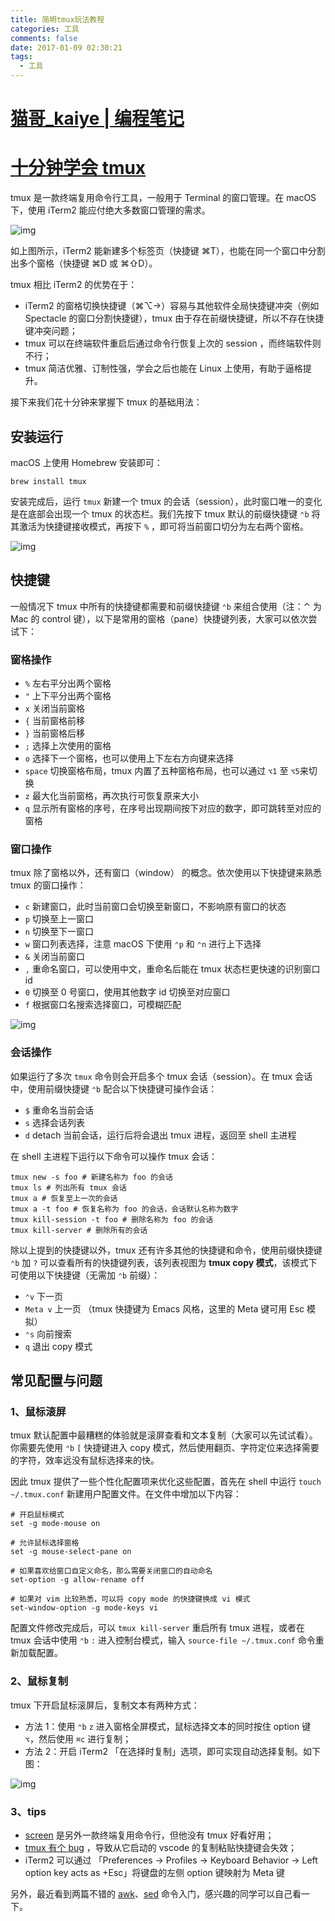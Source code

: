 ```yaml
---
title: 简明tmux玩法教程
categories: 工具
comments: false
date: 2017-01-09 02:30:21
tags:
  - 工具
---
```


# [猫哥_kaiye | 编程笔记](https://www.cnblogs.com/kaiye/)

## 

# [十分钟学会 tmux](https://www.cnblogs.com/kaiye/p/6275207.html)



tmux 是一款终端复用命令行工具，一般用于 Terminal 的窗口管理。在 macOS 下，使用 iTerm2 能应付绝大多数窗口管理的需求。

![img](https://images2015.cnblogs.com/blog/520689/201701/520689-20170111205923853-1701606139.png)

 

如上图所示，iTerm2 能新建多个标签页（快捷键 ⌘T），也能在同一个窗口中分割出多个窗格（快捷键 ⌘D 或 ⌘⇧D）。

tmux 相比 iTerm2 的优势在于：

- iTerm2 的窗格切换快捷键（⌘⌥→）容易与其他软件全局快捷键冲突（例如 Spectacle 的窗口分割快捷键），tmux 由于存在前缀快捷键，所以不存在快捷键冲突问题；
- tmux 可以在终端软件重启后通过命令行恢复上次的 session ，而终端软件则不行；
- tmux 简洁优雅、订制性强，学会之后也能在 Linux 上使用，有助于逼格提升。

接下来我们花十分钟来掌握下 tmux 的基础用法：

 

## 安装运行

macOS 上使用 Homebrew 安装即可：

```
brew install tmux
```

安装完成后，运行 `tmux` 新建一个 tmux 的会话（session），此时窗口唯一的变化是在底部会出现一个 tmux 的状态栏。我们先按下 tmux 默认的前缀快捷键 `⌃b` 将其激活为快捷键接收模式，再按下 `%` ，即可将当前窗口切分为左右两个窗格。

![img](https://images2015.cnblogs.com/blog/520689/201701/520689-20170111205933322-578444111.png)

 

 

## 快捷键

一般情况下 tmux 中所有的快捷键都需要和前缀快捷键 `⌃b` 来组合使用（注：⌃ 为 Mac 的 control 键），以下是常用的窗格（pane）快捷键列表，大家可以依次尝试下：

### 窗格操作

- `%` 左右平分出两个窗格
- `"` 上下平分出两个窗格
- `x` 关闭当前窗格
- `{` 当前窗格前移
- `}` 当前窗格后移
- `;` 选择上次使用的窗格
- `o` 选择下一个窗格，也可以使用上下左右方向键来选择
- `space` 切换窗格布局，tmux 内置了五种窗格布局，也可以通过 `⌥1` 至 `⌥5`来切换
- `z` 最大化当前窗格，再次执行可恢复原来大小
- `q` 显示所有窗格的序号，在序号出现期间按下对应的数字，即可跳转至对应的窗格

### 窗口操作

tmux 除了窗格以外，还有窗口（window） 的概念。依次使用以下快捷键来熟悉 tmux 的窗口操作：

- `c` 新建窗口，此时当前窗口会切换至新窗口，不影响原有窗口的状态
- `p` 切换至上一窗口
- `n` 切换至下一窗口
- `w` 窗口列表选择，注意 macOS 下使用 `⌃p` 和 `⌃n` 进行上下选择
- `&` 关闭当前窗口
- `,` 重命名窗口，可以使用中文，重命名后能在 tmux 状态栏更快速的识别窗口 id
- `0` 切换至 0 号窗口，使用其他数字 id 切换至对应窗口
- `f` 根据窗口名搜索选择窗口，可模糊匹配

 

![img](https://images2015.cnblogs.com/blog/520689/201701/520689-20170111205944010-1132178011.png)

 

### 会话操作

如果运行了多次 `tmux` 命令则会开启多个 tmux 会话（session）。在 tmux 会话中，使用前缀快捷键 `⌃b` 配合以下快捷键可操作会话：

- `$` 重命名当前会话
- `s` 选择会话列表
- `d` detach 当前会话，运行后将会退出 tmux 进程，返回至 shell 主进程

在 shell 主进程下运行以下命令可以操作 tmux 会话：

 

```
tmux new -s foo # 新建名称为 foo 的会话
tmux ls # 列出所有 tmux 会话
tmux a # 恢复至上一次的会话
tmux a -t foo # 恢复名称为 foo 的会话，会话默认名称为数字
tmux kill-session -t foo # 删除名称为 foo 的会话
tmux kill-server # 删除所有的会话
```

 

 

除以上提到的快捷键以外，tmux 还有许多其他的快捷键和命令，使用前缀快捷键 `⌃b` 加 `?` 可以查看所有的快捷键列表，该列表视图为 **tmux copy 模式**，该模式下可使用以下快捷键（无需加 `⌃b` 前缀）：

- `⌃v` 下一页
- `Meta v` 上一页 （tmux 快捷键为 Emacs 风格，这里的 Meta 键可用 Esc 模拟）
- `⌃s` 向前搜索
- `q` 退出 copy 模式

## 常见配置与问题

### 1、鼠标滚屏

tmux 默认配置中最糟糕的体验就是滚屏查看和文本复制（大家可以先试试看）。你需要先使用 `⌃b` `[` 快捷键进入 copy 模式，然后使用翻页、字符定位来选择需要的字符，效率远没有鼠标选择来的快。

因此 tmux 提供了一些个性化配置项来优化这些配置，首先在 shell 中运行 `touch ~/.tmux.conf` 新建用户配置文件。在文件中增加以下内容：

 

```
# 开启鼠标模式
set -g mode-mouse on

# 允许鼠标选择窗格
set -g mouse-select-pane on

# 如果喜欢给窗口自定义命名，那么需要关闭窗口的自动命名
set-option -g allow-rename off

# 如果对 vim 比较熟悉，可以将 copy mode 的快捷键换成 vi 模式
set-window-option -g mode-keys vi
```

 

  

配置文件修改完成后，可以 `tmux kill-server` 重启所有 tmux 进程，或者在 tmux 会话中使用 `⌃b` `:` 进入控制台模式，输入 `source-file ~/.tmux.conf` 命令重新加载配置。

 

### 2、鼠标复制

tmux 下开启鼠标滚屏后，复制文本有两种方式：

- 方法 1：使用 `⌃b` `z` 进入窗格全屏模式，鼠标选择文本的同时按住 option 键 `⌥`，然后使用 `⌘c` 进行复制；
- 方法 2：开启 iTerm2 「在选择时复制」选项，即可实现自动选择复制。如下图：

 

![img](https://images2015.cnblogs.com/blog/520689/201701/520689-20170111210013541-836018258.png)

 

 

### 3、tips

- [screen](http://hyperpolyglot.org/multiplexers) 是另外一款终端复用命令行，但他没有 tmux 好看好用；
- [tmux 有个 bug](https://github.com/ChrisJohnsen/tmux-MacOSX-pasteboard#mac-os-x-pasteboard-access-under-tmux-and-screen) ，导致从它启动的 vscode 的复制粘贴快捷键会失效；
- iTerm2 可以通过 「Preferences -> Profiles -> Keyboard Behavior -> Left option key acts as +Esc」将键盘的左侧 option 键映射为 Meta 键

 

另外，最近看到两篇不错的 [awk](https://github.com/mylxsw/growing-up/blob/master/doc/%E4%B8%89%E5%8D%81%E5%88%86%E9%92%9F%E5%AD%A6%E4%BC%9AAWK.md)、[sed](https://github.com/mylxsw/growing-up/blob/master/doc/%E4%B8%89%E5%8D%81%E5%88%86%E9%92%9F%E5%AD%A6%E4%BC%9ASED.md) 命令入门，感兴趣的同学可以自己看一下。